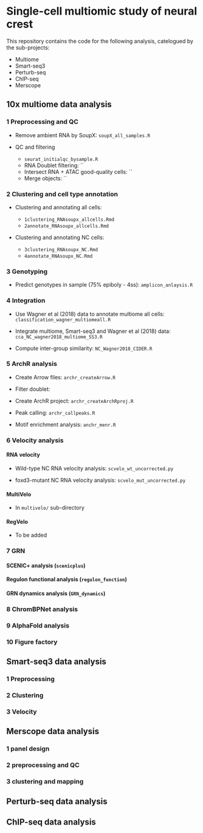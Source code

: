 # Single-cell multiomic study of neural crest

This repository contains the code for the following analysis, catelogued by the sub-projects:
* Multiome
* Smart-seq3
* Perturb-seq
* ChIP-seq
* Merscope

## 10x multiome data analysis

### 1 Preprocessing and QC

* Remove ambient RNA by SoupX: `soupX_all_samples.R`

* QC and filtering
    * `seurat_initialqc_bysample.R`
    * RNA Doublet filtering: ``
    * Intersect RNA + ATAC good-quality cells: ``
    * Merge objects: ``

### 2 Clustering and cell type annotation

* Clustering and annotating all cells: 
    * `1clustering_RNAsoupx_allcells.Rmd`
    * `2annotate_RNAsoupx_allcells.Rmd`

* Clustering and annotating NC cells: 
    * `3clustering_RNAsoupx_NC.Rmd` 
    * `4annotate_RNAsoupx_NC.Rmd`

### 3 Genotyping

* Predict genotypes in sample (75% epiboly - 4ss): `amplicon_anlaysis.R`

### 4 Integration

* Use Wagner et al (2018) data to annotate multiome all cells: `classification_wagner_multiomeall.R`

* Integrate multiome, Smart-seq3 and Wagner et al (2018) data: `cca_NC_wagner2018_multiome_SS3.R`

* Compute inter-group similarity: `NC_Wagner2018_CIDER.R`

### 5 ArchR analysis

* Create Arrow files: `archr_createArrow.R`

* Filter doublet: 

* Create ArchR project: `archr_createArchRproj.R`

* Peak calling: `archr_callpeaks.R`

* Motif enrichment analysis: `anchr_menr.R`

### 6 Velocity analysis

#### RNA velocity 

* Wild-type NC RNA velocity analysis: `scvelo_wt_uncorrected.py`

* foxd3-mutant NC RNA velocity analysis: `scvelo_mut_uncorrected.py`

#### MultiVelo 

* In `multivelo/` sub-directory

#### RegVelo

* To be added

### 7 GRN 

#### SCENIC+ analysis (`scenicplus`)



#### Regulon functional analysis (`regulon_function`)

#### GRN dynamics analysis (`GRN_dynamics`)


### 8 ChromBPNet analysis

### 9 AlphaFold analysis

### 10 Figure factory

## Smart-seq3 data analysis

### 1 Preprocessing

### 2 Clustering

### 3 Velocity


## Merscope data analysis

### 1 panel design

### 2 preprocessing and QC

### 3 clustering and mapping

## Perturb-seq data analysis

### 

## ChIP-seq data analysis


